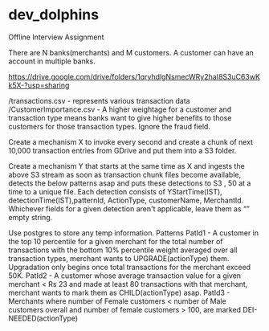 # dev_dolphins

Offline Interview Assignment

There are N banks(merchants) and M customers. A customer can have an account in multiple banks.

https://drive.google.com/drive/folders/1qryhdlgNsmecWRy2haI8S3uC63wKk5X-?usp=sharing

/transactions.csv - represents various transaction data
/CustomerImportance.csv - A higher weightage for a customer and transaction type means banks want to give higher benefits to those customers for those transaction types. Ignore the fraud field.

Create a mechanism X to invoke every second and create a chunk of next 10,000 transaction entries from GDrive and put them into a S3 folder.

Create a mechanism Y that starts at the same time as X and ingests the above S3 stream as soon as transaction chunk files become available, detects the below patterns asap and puts these detections to S3 , 50 at a time to a unique file. Each detection consists of YStartTime(IST), detectionTime(IST),patternId, ActionType, customerName, MerchantId. 
Whichever fields for a given detection aren't applicable, leave them as “” empty string.

Use postgres to store any temp information.
Patterns
PatId1 - A customer in the top 10 percentile for a given merchant for the total number of transactions with the bottom 10% percentile weight averaged over all transaction types, merchant wants to UPGRADE(actionType) them. Upgradation only begins once total transactions for the merchant exceed 50K.
PatId2 - A customer whose average transaction value for a given merchant < Rs 23 and made at least 80 transactions with that merchant, merchant wants to mark them as CHILD(actionType) asap.
PatId3 - Merchants where number of Female customers < number of Male customers overall and number of female customers > 100, are marked DEI-NEEDED(actionType) 
